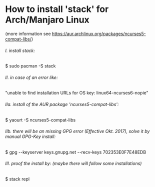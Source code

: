 # How to install 'stack' for Arch/Manjaro Linux

(more information see https://aur.archlinux.org/packages/ncurses5-compat-libs/)

###### I. install stack:

$ sudo pacman -S stack

###### II. in case of an error like: 

"unable to find installation URLs for OS key: linux64-ncurses6-nopie"

###### IIa. install of the AUR package 'ncurses5-compat-libs': 

$ yaourt -S ncurses5-compat-libs

###### IIb. there will be an missing GPG error (Effective Okt. 2017), solve it by manual GPG-Key install: 

$ gpg --keyserver keys.gnupg.net --recv-keys 702353E0F7E48EDB

###### III. proof the install by: (maybe there will follow some installations)

$ stack repl
